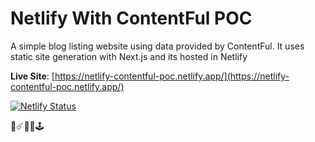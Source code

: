 # Netlify With ContentFul POC

A simple blog listing website using data provided by ContentFul.  It uses static site generation with Next.js and its hosted in Netlify

**Live Site**: [https://netlify-contentful-poc.netlify.app/](https://netlify-contentful-poc.netlify.app/)


[![Netlify Status](https://api.netlify.com/api/v1/badges/be5f4404-c853-4404-85d3-2e9a448d0852/deploy-status)](https://app.netlify.com/sites/netlify-contentful-poc/deploys)

👾☄️👻👺🕹️

